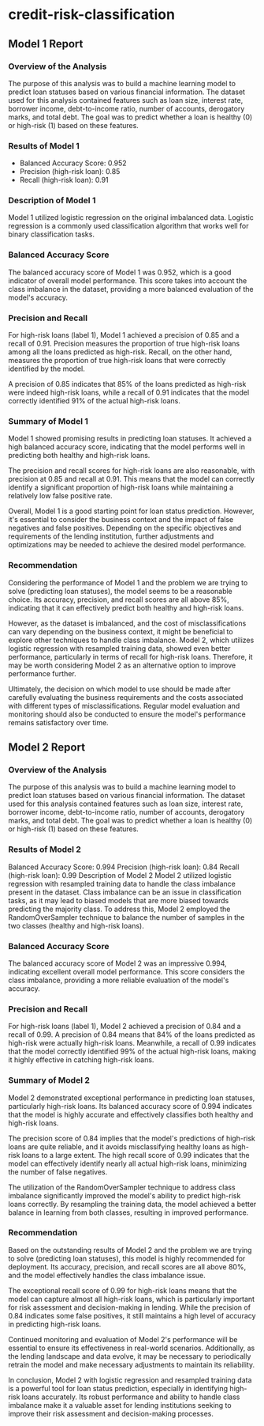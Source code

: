 # credit-risk-classification

## Model 1 Report
### Overview of the Analysis
The purpose of this analysis was to build a machine learning model to predict loan statuses based on various financial information. The dataset used for this analysis contained features such as loan size, interest rate, borrower income, debt-to-income ratio, number of accounts, derogatory marks, and total debt. The goal was to predict whether a loan is healthy (0) or high-risk (1) based on these features.

### Results of Model 1
- Balanced Accuracy Score: 0.952
- Precision (high-risk loan): 0.85
- Recall (high-risk loan): 0.91
### Description of Model 1
Model 1 utilized logistic regression on the original imbalanced data. Logistic regression is a commonly used classification algorithm that works well for binary classification tasks.

### Balanced Accuracy Score
The balanced accuracy score of Model 1 was 0.952, which is a good indicator of overall model performance. This score takes into account the class imbalance in the dataset, providing a more balanced evaluation of the model's accuracy.

### Precision and Recall
For high-risk loans (label 1), Model 1 achieved a precision of 0.85 and a recall of 0.91. Precision measures the proportion of true high-risk loans among all the loans predicted as high-risk. Recall, on the other hand, measures the proportion of true high-risk loans that were correctly identified by the model.

A precision of 0.85 indicates that 85% of the loans predicted as high-risk were indeed high-risk loans, while a recall of 0.91 indicates that the model correctly identified 91% of the actual high-risk loans.

### Summary of Model 1
Model 1 showed promising results in predicting loan statuses. It achieved a high balanced accuracy score, indicating that the model performs well in predicting both healthy and high-risk loans.

The precision and recall scores for high-risk loans are also reasonable, with precision at 0.85 and recall at 0.91. This means that the model can correctly identify a significant proportion of high-risk loans while maintaining a relatively low false positive rate.

Overall, Model 1 is a good starting point for loan status prediction. However, it's essential to consider the business context and the impact of false negatives and false positives. Depending on the specific objectives and requirements of the lending institution, further adjustments and optimizations may be needed to achieve the desired model performance.

### Recommendation
Considering the performance of Model 1 and the problem we are trying to solve (predicting loan statuses), the model seems to be a reasonable choice. Its accuracy, precision, and recall scores are all above 85%, indicating that it can effectively predict both healthy and high-risk loans.

However, as the dataset is imbalanced, and the cost of misclassifications can vary depending on the business context, it might be beneficial to explore other techniques to handle class imbalance. Model 2, which utilizes logistic regression with resampled training data, showed even better performance, particularly in terms of recall for high-risk loans. Therefore, it may be worth considering Model 2 as an alternative option to improve performance further.

Ultimately, the decision on which model to use should be made after carefully evaluating the business requirements and the costs associated with different types of misclassifications. Regular model evaluation and monitoring should also be conducted to ensure the model's performance remains satisfactory over time.

## Model 2 Report

### Overview of the Analysis
The purpose of this analysis was to build a machine learning model to predict loan statuses based on various financial information. The dataset used for this analysis contained features such as loan size, interest rate, borrower income, debt-to-income ratio, number of accounts, derogatory marks, and total debt. The goal was to predict whether a loan is healthy (0) or high-risk (1) based on these features.

### Results of Model 2
Balanced Accuracy Score: 0.994
Precision (high-risk loan): 0.84
Recall (high-risk loan): 0.99
Description of Model 2
Model 2 utilized logistic regression with resampled training data to handle the class imbalance present in the dataset. Class imbalance can be an issue in classification tasks, as it may lead to biased models that are more biased towards predicting the majority class. To address this, Model 2 employed the RandomOverSampler technique to balance the number of samples in the two classes (healthy and high-risk loans).

### Balanced Accuracy Score
The balanced accuracy score of Model 2 was an impressive 0.994, indicating excellent overall model performance. This score considers the class imbalance, providing a more reliable evaluation of the model's accuracy.

### Precision and Recall
For high-risk loans (label 1), Model 2 achieved a precision of 0.84 and a recall of 0.99. A precision of 0.84 means that 84% of the loans predicted as high-risk were actually high-risk loans. Meanwhile, a recall of 0.99 indicates that the model correctly identified 99% of the actual high-risk loans, making it highly effective in catching high-risk loans.

### Summary of Model 2
Model 2 demonstrated exceptional performance in predicting loan statuses, particularly high-risk loans. Its balanced accuracy score of 0.994 indicates that the model is highly accurate and effectively classifies both healthy and high-risk loans.

The precision score of 0.84 implies that the model's predictions of high-risk loans are quite reliable, and it avoids misclassifying healthy loans as high-risk loans to a large extent. The high recall score of 0.99 indicates that the model can effectively identify nearly all actual high-risk loans, minimizing the number of false negatives.

The utilization of the RandomOverSampler technique to address class imbalance significantly improved the model's ability to predict high-risk loans correctly. By resampling the training data, the model achieved a better balance in learning from both classes, resulting in improved performance.

### Recommendation
Based on the outstanding results of Model 2 and the problem we are trying to solve (predicting loan statuses), this model is highly recommended for deployment. Its accuracy, precision, and recall scores are all above 80%, and the model effectively handles the class imbalance issue.

The exceptional recall score of 0.99 for high-risk loans means that the model can capture almost all high-risk loans, which is particularly important for risk assessment and decision-making in lending. While the precision of 0.84 indicates some false positives, it still maintains a high level of accuracy in predicting high-risk loans.

Continued monitoring and evaluation of Model 2's performance will be essential to ensure its effectiveness in real-world scenarios. Additionally, as the lending landscape and data evolve, it may be necessary to periodically retrain the model and make necessary adjustments to maintain its reliability.

In conclusion, Model 2 with logistic regression and resampled training data is a powerful tool for loan status prediction, especially in identifying high-risk loans accurately. Its robust performance and ability to handle class imbalance make it a valuable asset for lending institutions seeking to improve their risk assessment and decision-making processes.
